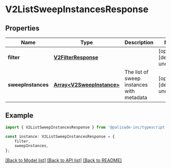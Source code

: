 # V2ListSweepInstancesResponse


## Properties

Name | Type | Description | Notes
------------ | ------------- | ------------- | -------------
**filter** | [**V2FilterResponse**](V2FilterResponse.md) |  | [optional] [default to undefined]
**sweepInstances** | [**Array&lt;V2SweepInstance&gt;**](V2SweepInstance.md) | The list of sweep instances with metadata | [optional] [default to undefined]

## Example

```typescript
import { V2ListSweepInstancesResponse } from '@palisade-inc/typescript-sdk';

const instance: V2ListSweepInstancesResponse = {
    filter,
    sweepInstances,
};
```

[[Back to Model list]](../README.md#documentation-for-models) [[Back to API list]](../README.md#documentation-for-api-endpoints) [[Back to README]](../README.md)

